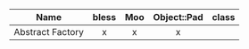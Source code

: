 | Name | bless | Moo | Object::Pad | class |
| ---- | :-----: | :---: | :-----------: | :-----: |
| Abstract Factory | x | x | x |   |
